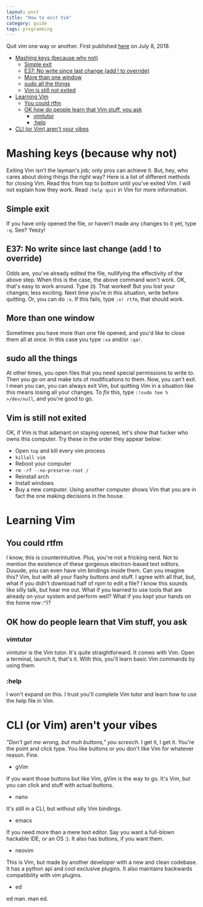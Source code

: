 ```yaml
---
layout: post
title: "How to exit Vim"
category: guide
tags: programming
---
```


Quit vim one way or another.
First published [here](https://programming.im/guides/7) on July 8, 2018.
<!--more-->

- [Mashing keys (because why not)](#mashing-keys-because-why-not)
  - [Simple exit](#simple-exit)
  - [E37: No write since last change (add ! to override)](#e37-no-write-since-last-change-add-to-override)
  - [More than one window](#more-than-one-window)
  - [sudo all the things](#sudo-all-the-things)
  - [Vim is still not exited](#vim-is-still-not-exited)
- [Learning Vim](#learning-vim)
  - [You could rtfm](#you-could-rtfm)
  - [OK how do people learn that Vim stuff, you ask](#ok-how-do-people-learn-that-vim-stuff-you-ask)
    - [vimtutor](#vimtutor)
    - [:help](#help)
- [CLI (or Vim) aren't your vibes](#cli-or-vim-arent-your-vibes)



# Mashing keys (because why not)

Exiting Vim isn't the layman's job; only pros can achieve it. But, hey, who cares about doing things the right way? Here is a list of different methods for closing Vim. Read this from top to bottom until you've exited Vim. I will not explain how they work. Read `:help quit` in Vim for more information.


## Simple exit

If you have only opened the file, or haven't made any changes to it yet, type `:q`. See? Yeezy!


## E37: No write since last change (add ! to override)

Odds are, you've already edited the file, nullifying the effectivity of the above step. When this is the case, the above command won't work. OK, that's easy to work around. Type `ZQ`. That worked! But you lost your changes; less exciting. Next time you're in this situation, write before quitting. Or, you can do `:x`. If this fails, type `:x! rtfm`, that should work.


## More than one window

Sometimes you have more than one file opened, and you'd like to close them all at once. In this case you type `:xa` and/or `:qa!`.


## sudo all the things

At other times, you open files that you need special permissions to write to. Then you go on and make lots of modifications to them. Now, you can't exit. I mean you can, you can always exit Vim, but quitting Vim in a situation like this means losing all your changes. To *fix* this, type `:!sudo tee % >/dev/null`, and you're good to go.


## Vim is still not exited

OK, if Vim is that adamant on staying opened, let's show that fucker who owns this computer. Try these in the order they appear below:

-   Open `top` and kill every vim process
-   `killall vim`
-   Reboot your computer
-   `rm -rf --no-preserve-root /`
-   Reinstall arch
-   Install windows
-   Buy a new computer. Using another computer shows Vim that you are in fact the one making decisions in the house.


# Learning Vim


## You could rtfm

I know, this is counterintuitive. Plus, you're not a fricking nerd. Not to mention the existence of these gorgeous electron-based text editors. Duuude, you can even have vim bindings inside them. Can you imagine this? Vim, but with all your flashy buttons and stuff. I agree with all that, but, what if you didn't download half of npm to edit a file? I know this sounds like silly talk, but hear me out. What if you learned to use tools that are already on your system and perform well? What if you kept your hands on the home row :^)?


## OK how do people learn that Vim stuff, you ask


### vimtutor

vimtutor is the Vim tutor. It's quite straightforward. It comes with Vim. Open a terminal, launch it, that's it. With this, you'll learn basic Vim commands by using them.


### :help

I won't expand on this. I trust you'll complete Vim tutor and learn how to use the help file in Vim.


# CLI (or Vim) aren't your vibes

*"Don't get me wrong, but muh buttons," you screech.* I get it, I get it. You're the point and click type. You like buttons or you don't like Vim for whatever reason. Fine.

-   gVim

If you want those buttons but like Vim, gVim is the way to go. It's Vim, but you can click and stuff with actual buttons.

-   nano

It's still in a CLI, but without silly Vim bindings.

-   emacs

If you need more than a mere text editor. Say you want a full-blown hackable IDE, or an OS :). It also has buttons, if you want them.

-   neovim

This is Vim, but made by another developer with a new and clean codebase. It has a python api and cool exclusive plugins. It also maintains backwards compatibility with vim plugins.

-   ed

 ed man. man ed.
